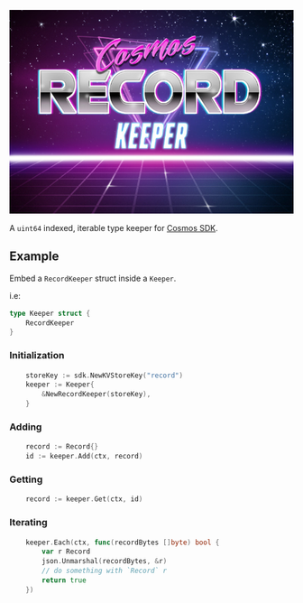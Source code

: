 ![logo](./logo.jpg)

A `uint64` indexed, iterable type keeper for [Cosmos SDK](https://github.com/cosmos/cosmos-sdk).

## Example

Embed a `RecordKeeper` struct inside a `Keeper`.

i.e:
```go
type Keeper struct {
    RecordKeeper
}
```

### Initialization

```go
    storeKey := sdk.NewKVStoreKey("record")
    keeper := Keeper{
        &NewRecordKeeper(storeKey),
    }
```

### Adding

```go
    record := Record{}
    id := keeper.Add(ctx, record)
```

### Getting

```go
    record := keeper.Get(ctx, id)
```

### Iterating

```go
    keeper.Each(ctx, func(recordBytes []byte) bool {
        var r Record
        json.Unmarshal(recordBytes, &r)
        // do something with `Record` r
        return true
    })
```